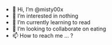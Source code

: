 - 👋 Hi, I’m @misty00x
- 👀 I’m interested in nothing
- 🌱 I’m currently learning to read
- 💞️ I’m looking to collaborate on eating
- 📫 How to reach me ... ?

<!---
misty00x/misty00x is a ✨ special ✨ repository because its `README.md` (this file) appears on your GitHub profile.
You can click the Preview link to take a look at your changes.
--->
